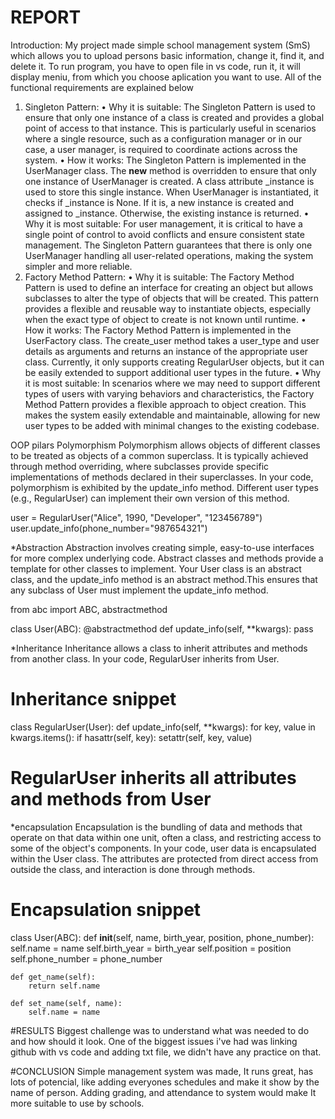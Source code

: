 # REPORT
Introduction:
My project made simple school management system (SmS) which allows you to upload persons basic information, change it, find it, and delete it.
To run program, you have to open file in vs code, run it, it will display meniu, from which you choose aplication you want to use.
All of the functional requirements are explained below

1.	Singleton Pattern:
•	Why it is suitable: The Singleton Pattern is used to ensure that only one instance of a class is created and provides a global point of access to that instance. This is particularly useful in scenarios where a single resource, such as a configuration manager or in our case, a user manager, is required to coordinate actions across the system.
•	How it works: The Singleton Pattern is implemented in the UserManager class. The __new__ method is overridden to ensure that only one instance of UserManager is created. A class attribute _instance is used to store this single instance. When UserManager is instantiated, it checks if _instance is None. If it is, a new instance is created and assigned to _instance. Otherwise, the existing instance is returned.
•	Why it is most suitable: For user management, it is critical to have a single point of control to avoid conflicts and ensure consistent state management. The Singleton Pattern guarantees that there is only one UserManager handling all user-related operations, making the system simpler and more reliable.
2.	Factory Method Pattern:
•	Why it is suitable: The Factory Method Pattern is used to define an interface for creating an object but allows subclasses to alter the type of objects that will be created. This pattern provides a flexible and reusable way to instantiate objects, especially when the exact type of object to create is not known until runtime.
•	How it works: The Factory Method Pattern is implemented in the UserFactory class. The create_user method takes a user_type and user details as arguments and returns an instance of the appropriate user class. Currently, it only supports creating RegularUser objects, but it can be easily extended to support additional user types in the future.
•	Why it is most suitable: In scenarios where we may need to support different types of users with varying behaviors and characteristics, the Factory Method Pattern provides a flexible approach to object creation. This makes the system easily extendable and maintainable, allowing for new user types to be added with minimal changes to the existing codebase.

OOP pilars
Polymorphism
Polymorphism allows objects of different classes to be treated as objects of a common superclass. It is typically achieved through method overriding, where subclasses provide specific implementations of methods declared in their superclasses.
In your code, polymorphism is exhibited by the update_info method. Different user types (e.g., RegularUser) can implement their own version of this method.

user = RegularUser("Alice", 1990, "Developer", "123456789")
user.update_info(phone_number="987654321")


*Abstraction
Abstraction involves creating simple, easy-to-use interfaces for more complex underlying code. Abstract classes and methods provide a template for other classes to implement.
Your User class is an abstract class, and the update_info method is an abstract method.This ensures that any subclass of User must implement the update_info method.

from abc import ABC, abstractmethod

class User(ABC):
    @abstractmethod
    def update_info(self, **kwargs):
        pass


*Inheritance
Inheritance allows a class to inherit attributes and methods from another class. In your code, RegularUser inherits from User.
# Inheritance snippet
class RegularUser(User):
    def update_info(self, **kwargs):
        for key, value in kwargs.items():
            if hasattr(self, key):
                setattr(self, key, value)


# RegularUser inherits all attributes and methods from User

*encapsulation
Encapsulation is the bundling of data and methods that operate on that data within one unit, often a class, and restricting access to some of the object's components.
In your code, user data is encapsulated within the User class. The attributes are protected from direct access from outside the class, and interaction is done through methods.
# Encapsulation snippet
class User(ABC):
    def __init__(self, name, birth_year, position, phone_number):
        self.name = name
        self.birth_year = birth_year
        self.position = position
        self.phone_number = phone_number

    def get_name(self):
        return self.name

    def set_name(self, name):
        self.name = name
#RESULTS
Biggest challenge was to understand what was needed to do and how should it look. One of the biggest issues i've had was linking github with vs code and adding txt file, we didn't have any practice on that.

#CONCLUSION
Simple management system was made, It runs great, has lots of potencial, like adding everyones schedules and make it show by the name of person.
Adding grading, and attendance to system would make It more suitable to use by schools.
